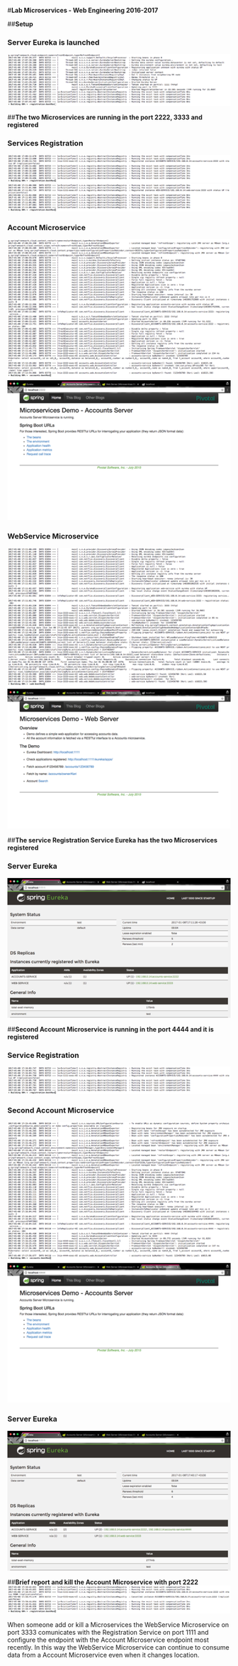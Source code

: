 #**Lab Microservices - Web Engineering 2016-2017**

##**Setup**
### Server Eureka is launched
![Server Eureka Terminal](images/TerminalRegister.png)



##**The two Microservices are running in the port 2222, 3333 and registered**
### Services Registration
![Server Eureka Account Microservice 1 Terminal](images/TerminalRegister1.png)
![Server Eureka WebService Microservice Terminal](images/TerminalRegister2.png)

### Account Microservice
![Account Microservice 1 Terminal](images/TerminalAccount1.png)
![Account Microservice 1 Browser](images/ServiceAccount1.png)

### WebService Microservice
![WebService Microservice Terminal](images/TerminalWeb.png)
![WebService Microservice Browser](images/ServiceWeb.png)



##**The service Registration Service Eureka has the two Microservices registered**
### Server Eureka
![Server Eureka 1 Browser](images/ServiceRegister1.png)



##**Second Account Microservice is running in the port 4444 and it is registered**
### Service Registration
![Server Eureka Account Microservice 2 Terminal](images/TerminalRegister3.png)

### Second Account Microservice
![Account Microservice 2 Terminal](images/TerminalAccount2.png)
![Account Microservice 2 Browser](images/ServiceAccount2.png)

### Server Eureka
![Server Eureka 2 Browser](images/ServiceRegister2.png)



##**Brief report and kill the Account Microservice with port 2222**
![Server Eureka Kill Terminal](images/TerminalRegisterKill.png)

When someone add or kill a Microservices the WebService Microservice on port 3333 comunicates with the Registration Service on port 1111 and configure the endpoint with the Account Microservice endpoint most recently. In this way the WebService Microservice can continue to consume data from a Account Microservice even when it changes location.
